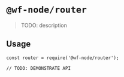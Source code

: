 # `@wf-node/router`

> TODO: description

## Usage

```
const router = require('@wf-node/router');

// TODO: DEMONSTRATE API
```
